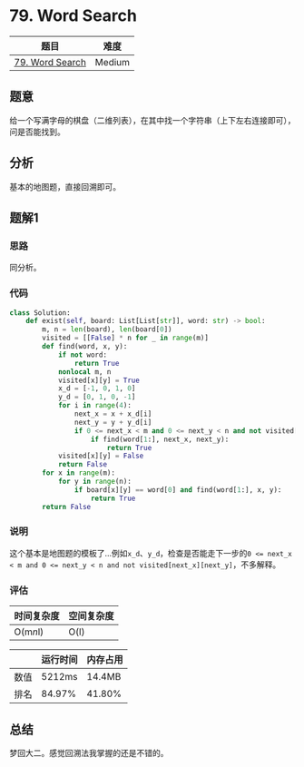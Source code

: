 # 79. Word Search

| 题目 | 难度 |
| ---- | ---- |
| [79. Word Search](https://leetcode.com/problems/word-search/) | Medium |

## 题意

给一个写满字母的棋盘（二维列表），在其中找一个字符串（上下左右连接即可），问是否能找到。

## 分析

基本的地图题，直接回溯即可。

## 题解1

### 思路

同分析。

### 代码

```python
class Solution:
    def exist(self, board: List[List[str]], word: str) -> bool:
        m, n = len(board), len(board[0])
        visited = [[False] * n for _ in range(m)]
        def find(word, x, y):
            if not word:
                return True
            nonlocal m, n
            visited[x][y] = True
            x_d = [-1, 0, 1, 0]
            y_d = [0, 1, 0, -1]
            for i in range(4):
                next_x = x + x_d[i]
                next_y = y + y_d[i]
                if 0 <= next_x < m and 0 <= next_y < n and not visited[next_x][next_y] and board[next_x][next_y] == word[0]:
                    if find(word[1:], next_x, next_y):
                        return True
            visited[x][y] = False
            return False
        for x in range(m):
            for y in range(n):
                if board[x][y] == word[0] and find(word[1:], x, y):
                    return True
        return False
```

### 说明

这个基本是地图题的模板了...例如`x_d`、`y_d`，检查是否能走下一步的`0 <= next_x < m and 0 <= next_y < n and not visited[next_x][next_y]`，不多解释。

### 评估

| 时间复杂度 | 空间复杂度 |
| ---- | ---- |
| O(m*n*l) | O(l) |

| | 运行时间 | 内存占用 |
| ---- | ---- | ---- |
| 数值 | 5212ms | 14.4MB |
| 排名 | 84.97% | 41.80% |

## 总结

梦回大二。感觉回溯法我掌握的还是不错的。
